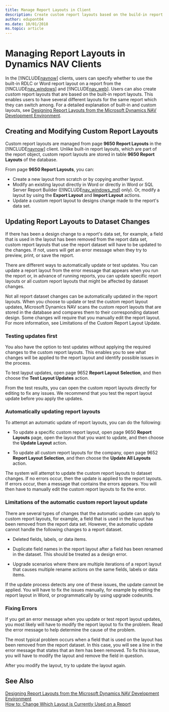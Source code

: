 ```yaml
---
title: Manage Report Layouts in Client
description: Create custom report layouts based on the build-in report layouts to enable users to switch between different layouts for the same report.
author: edupont04
ms.date: 10/01/2018
ms.topic: article
---
```

# Managing Report Layouts in Dynamics NAV Clients
In the [!INCLUDE[navnow](includes/navnow_md.md)] clients, users can specify whether to use the built-in RDLC or Word report layout on a report from the [!INCLUDE[nav_windows](includes/nav_windows_md.md)] and [!INCLUDE[nav_web](includes/nav_web_md.md)]. Users can also create *custom* report layouts that are based on the built-in report layouts. This enables users to have several different layouts for the same report which they can switch among. For a detailed explanation of built-in and custom layouts, see [Designing Report Layouts from the Microsoft Dynamics NAV Development Environment](Designing-Report-Layouts-from-the-Microsoft-Dynamics-NAV-Development-Environment.md#BuiltinCustomLayouts).
 

## Creating and Modifying Custom Report Layouts  
 Custom report layouts are managed from page **9650 Report Layouts** in the [!INCLUDE[navnow](includes/navnow_md.md)] client. Unlike built-in report layouts, which are part of the report object, custom report layouts are stored in table **9650 Report Layouts** of the database. 
 
 From page **9650 Report Layouts**, you can:
 -	Create a new layout from scratch or by copying another layout.
 -	Modify an existing layout directly in Word or directly in Word or SQL Server Report Builder ([!INCLUDE[nav_windows_md](includes/nav_windows_md.md)] only). Or, modify a layout by using the **Export Layout** and **Import Layout** actions.
 -	Update a custom report layout to designs change made to the report's data set. 
     
##  <a name="UpdateCustomLayouts"></a>Updating Report Layouts to Dataset Changes  
If there has been a design change to a report's data set, for example, a field that is used in the layout has been removed from the report data set, custom report layouts that use the report dataset will have to be updated to the changes. If not, users will get an error message when they try to preview, print, or save the report.

There are different ways to automatically update or test updates. You can update a report layout from the error message that appears when you run the report or, in advance of running reports, you can update specific report layouts or all custom report layouts that might be affected by dataset changes. 

Not all report dataset changes can be automatically updated in the report layouts. When you choose to update or test the custom report layout updates, Microsoft Dynamics NAV scans the custom report layouts that are stored in the database and compares them to their corresponding dataset design. Some changes will require that you manually edit the report layout. For more information, see Limitations of the Custom Report Layout Update.

### Testing updates first
You also have the option to test updates without applying the required changes to the custom report layouts. This enables you to see what changes will be applied to the report layout and identify possible issues in the process.

To test layput updates, open page 9652 **Report Layout Selection**, and then choose the **Test Layout Updates** action. 

From the test results, you can open the custom report layouts directly for editing to fix any issues. We recommend that you test the report layout update before you apply the updates. 

### Automatically updating report layouts
To attempt an automatic update of report layouts, you can do the following:
-	To update a specific custom report layout, open page 9650 **Report Layouts** page, open the layout that you want to update, and then choose the **Update Layout** action.

-	To update all custom report layouts for the company, open page 9652 **Report Layout Selection**, and then choose the **Update All Layouts** action.

The system will attempt to update the custom report layouts to dataset changes. If no errors occur, then the update is applied to the report layouts. If errors occur, then a message that contains the errors appears. You will then have to manually edit the custom report layouts to fix the error. 

### Limitations of the automatic custom report layout update
There are several types of changes that the automatic update can apply to custom report layouts, for example, a field that is used in the layout has been removed from the report data set. However, the automatic update cannot handle the following changes to a report dataset.

-	Deleted fields, labels, or data items.

-	Duplicate field names in the report layout after a field has been renamed in the dataset. This should be treated as a design error.

-	Upgrade scenarios where there are multiple iterations of a report layout that causes multiple rename actions on the same fields, labels or data items.

If the update process detects any one of these issues, the update cannot be applied. You will have to fix the issues manually, for example by editing the report layout in Word, or programmatically by using upgrade codeunits. 

### Fixing Errors
If you get an error message when you update or test report layout updates, you most likely will have to modify the report layout to fix the problem. Read the error message to help determine the cause of the problem. 

The most typical problem occurs when a field that is used on the layout has been removed from the report dataset. In this case, you will see a line in the error message that states that an item has been removed. To fix this issue, you will have to modify the layout and remove the field in question. 

After you modify the layout, try to update the layout again.
 
## See Also
[Designing Report Layouts from the Microsoft Dynamics NAV Development Environment](Designing-Report-Layouts-from-the-Microsoft-Dynamics-NAV-Development-Environment.md)  
[How to: Change Which Layout is Currently Used on a Report](How-to--Change-Which-Layout-is-Currently-Used-on-a-Report.md)  
